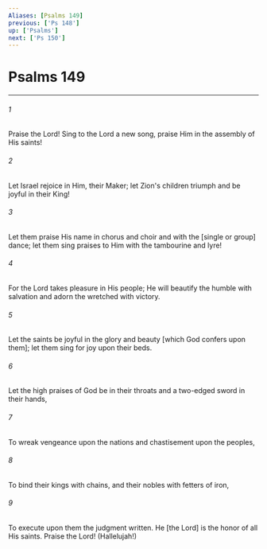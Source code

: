```yaml
---
Aliases: [Psalms 149]
previous: ['Ps 148']
up: ['Psalms']
next: ['Ps 150']
---
```

# Psalms 149

***














###### 1 






Praise the Lord! Sing to the Lord a new song, praise Him in the assembly of His saints! 













###### 2 






Let Israel rejoice in Him, their Maker; let Zion's children triumph and be joyful in their King! 













###### 3 






Let them praise His name in chorus and choir and with the [single or group] dance; let them sing praises to Him with the tambourine and lyre! 













###### 4 






For the Lord takes pleasure in His people; He will beautify the humble with salvation and adorn the wretched with victory. 













###### 5 






Let the saints be joyful in the glory and beauty [which God confers upon them]; let them sing for joy upon their beds. 













###### 6 






Let the high praises of God be in their throats and a two-edged sword in their hands, 













###### 7 






To wreak vengeance upon the nations and chastisement upon the peoples, 













###### 8 






To bind their kings with chains, and their nobles with fetters of iron, 













###### 9 






To execute upon them the judgment written. He [the Lord] is the honor of all His saints. Praise the Lord! (Hallelujah!)
